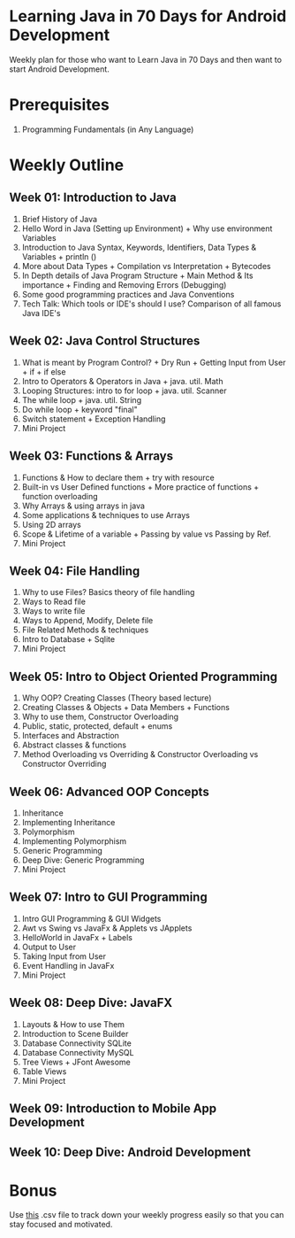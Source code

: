 # Learning Java in 70 Days for Android Development
Weekly plan for those who want to Learn Java in 70 Days and then want to start Android Development.

# Prerequisites
1. Programming Fundamentals (in Any Language)

# Weekly Outline

## Week 01: Introduction to Java
  1. Brief History of Java
  2. Hello Word in Java (Setting up Environment) + Why use environment Variables
  3. Introduction to Java Syntax, Keywords, Identifiers, Data Types &amp; Variables + println ()
  4. More about Data Types + Compilation vs Interpretation + Bytecodes
  5. In Depth details of Java Program Structure + Main Method &amp; Its importance + Finding and Removing Errors (Debugging)
  6. Some good programming practices and Java Conventions
  7. Tech Talk: Which tools or IDE's should I use? Comparison of all famous Java IDE's
## Week 02: Java Control Structures
  1. What is meant by Program Control? + Dry Run + Getting Input from User + if + if else
  2. Intro to Operators &amp; Operators in Java + java. util. Math
  3. Looping Structures: intro to for loop + java. util. Scanner
  4. The while loop + java. util. String
  5. Do while loop + keyword &quot;final&quot;
  6. Switch statement + Exception Handling
  7. Mini Project
## Week 03: Functions &amp; Arrays
  1. Functions &amp; How to declare them + try with resource
  2. Built-in vs User Defined functions + More practice of functions + function overloading
  3. Why Arrays &amp; using arrays in java
  4. Some applications &amp; techniques to use Arrays
  5. Using 2D arrays
  6. Scope &amp; Lifetime of a variable + Passing by value vs Passing by Ref.
  7. Mini Project
## Week 04: File Handling
  1. Why to use Files? Basics theory of file handling
  2. Ways to Read file
  3. Ways to write file
  4. Ways to Append, Modify, Delete file
  5. File Related Methods &amp; techniques
  6. Intro to Database + Sqlite
  7. Mini Project
## Week 05: Intro to Object Oriented Programming
  1. Why OOP? Creating Classes (Theory based lecture)
  2. Creating Classes &amp; Objects + Data Members + Functions
  3. Why to use them, Constructor Overloading
  4. Public, static, protected, default + enums
  5. Interfaces and Abstraction
  6. Abstract classes &amp; functions
  7. Method Overloading vs Overriding &amp; Constructor Overloading vs Constructor Overriding
## Week 06: Advanced OOP Concepts
  1. Inheritance
  2. Implementing Inheritance
  3. Polymorphism
  4. Implementing Polymorphism
  5. Generic Programming
  6. Deep Dive: Generic Programming
  7. Mini Project
## Week 07: Intro to GUI Programming
  1. Intro GUI Programming &amp; GUI Widgets
  2. Awt vs Swing vs JavaFx &amp; Applets vs JApplets
  3. HelloWorld in JavaFx + Labels
  4. Output to User
  5. Taking Input from User
  6. Event Handling in JavaFx
  7. Mini Project
## Week 08: Deep Dive: JavaFX
  1. Layouts &amp; How to use Them
  2. Introduction to Scene Builder
  3. Database Connectivity SQLite
  4. Database Connectivity MySQL
  5. Tree Views + JFont Awesome
  6. Table Views
  7. Mini Project
## Week 09: Introduction to Mobile App Development
## Week 10: Deep Dive: Android Development

# Bonus
Use [this](https://github.com/iamtalhaasghar/awesome-java-basics-for-android-developers/blob/master/TimeTracking.csv) .csv file to track down your weekly progress easily so that you can stay focused and motivated.
